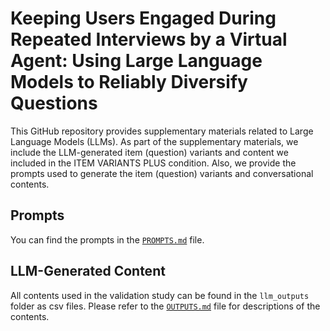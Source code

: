 # Keeping Users Engaged During Repeated Interviews by a Virtual Agent: Using Large Language Models to Reliably Diversify Questions

This GitHub repository provides supplementary materials related to Large Language Models (LLMs).
As part of the supplementary materials, we include the LLM-generated item (question) variants and content we included in the ITEM VARIANTS PLUS condition. Also, we provide the prompts used to generate the item (question) variants and conversational contents.

## Prompts

You can find the prompts in the [`PROMPTS.md`](PROMPTS.md) file.

## LLM-Generated Content

All contents used in the validation study can be found in the `llm_outputs` folder as csv files.
Please refer to the [`OUTPUTS.md`](llm_outputs/OUTPUTS.md) file for descriptions of the contents.


